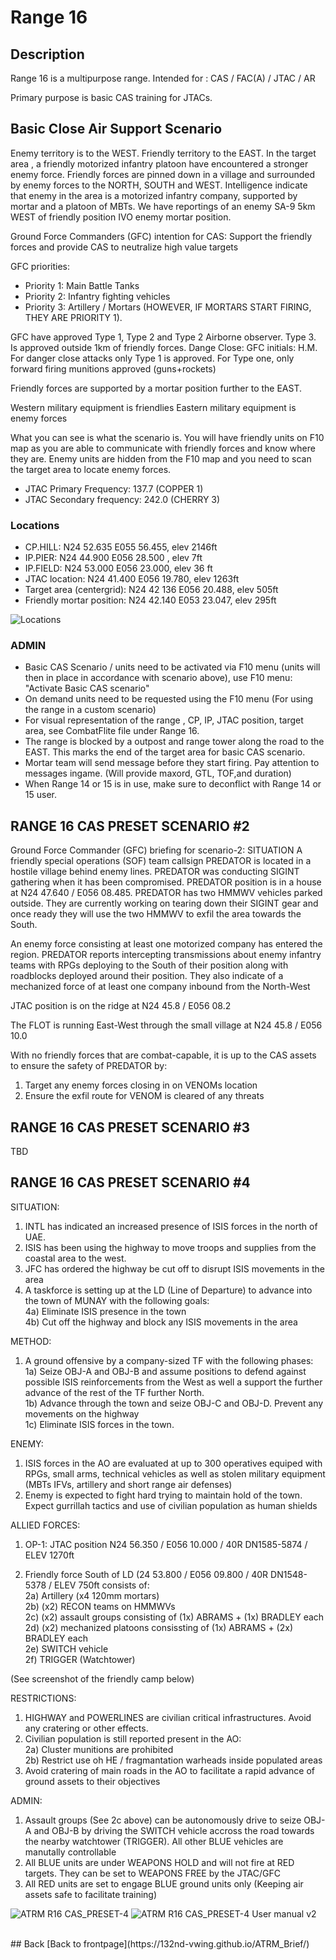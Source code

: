# Range 16

## Description
Range 16 is a multipurpose range. Intended for : CAS / FAC(A) / JTAC / AR

Primary purpose is basic CAS training for JTACs.


## Basic Close Air Support Scenario
Enemy territory is to the WEST. Friendly territory to the EAST.
In the target area , a friendly motorized infantry platoon have encountered a stronger enemy force. Friendly forces are pinned down in a village
and surrounded by enemy forces to the NORTH, SOUTH and WEST.
Intelligence indicate that  enemy in the area is a motorized infantry company, supported by  mortar and a platoon of MBTs.
We have reportings of an enemy SA-9 5km WEST of friendly position IVO enemy mortar position.

Ground Force Commanders (GFC) intention for CAS: Support the friendly forces and provide CAS to neutralize high value targets

GFC priorities:
- Priority 1: Main Battle Tanks
- Priority 2: Infantry fighting vehicles
- Priority 3: Artillery / Mortars  (HOWEVER, IF MORTARS START FIRING, THEY ARE PRIORITY 1).

GFC have approved Type 1, Type 2 and Type 2 Airborne observer. Type 3. Is approved outside 1km of friendly forces.
Dange Close: GFC initials: H.M. For danger close attacks only Type 1 is approved. For Type one, only forward firing munitions approved (guns+rockets)

Friendly forces are supported by a mortar position further to the EAST.

Western military equipment is friendlies
Eastern military equipment is enemy forces

What you can see is what the scenario is. You will have friendly units on F10 map as you are able to communicate with friendly forces
and know where they are. Enemy units are hidden from the F10 map and you need to scan the target area to locate enemy forces.

- JTAC Primary Frequency: 137.7 (COPPER 1) 
- JTAC Secondary frequency:  242.0 (CHERRY 3)    


### Locations
- CP.HILL: N24 52.635 E055 56.455, elev 2146ft  
- IP.PIER:  N24 44.900 E056 28.500 , elev 7ft
- IP.FIELD: N24 53.000 E056 23.000, elev 36 ft
- JTAC location: N24 41.400 E056 19.780, elev 1263ft
- Target area (centergrid): N24 42 136 E056 20.488, elev 505ft
- Friendly mortar position: N24 42.140 E053 23.047, elev 295ft

![Locations](/ATRM_Brief/Pictures/R16_BASIC_CAS.PNG)


### ADMIN
- Basic CAS Scenario / units need to be activated via F10 menu (units will then in place in accordance with scenario above), use F10 menu: "Activate Basic CAS scenario"
- On demand units need to be requested using the F10 menu (For using the range in a custom scenario)
- For visual representation of the range , CP, IP, JTAC position, target area, see CombatFlite file under Range 16.
- The range is blocked by a outpost and range tower along the road to the EAST. This marks the end of the target area for basic CAS scenario.
- Mortar team will send message before they start firing. Pay attention to messages ingame. (Will provide maxord, GTL, TOF,and duration)
- When Range 14 or 15 is in use, make sure to deconflict with Range 14 or 15 user.

## RANGE 16 CAS PRESET SCENARIO #2

Ground Force Commander (GFC) briefing for scenario-2:
SITUATION
A friendly special operations (SOF) team callsign PREDATOR is located in a hostile village behind enemy lines.
PREDATOR was conducting SIGINT gathering when it has been compromised.
PREDATOR position is in a house at N24 47.640 / E056 08.485. PREDATOR has two HMMWV vehicles parked outside. They are currently working on tearing down their SIGINT gear and once ready they will use the two HMMWV to exfil the area towards the South.

An enemy force consisting at least one motorized company has entered the region. PREDATOR reports intercepting transmissions about enemy infantry teams with RPGs deploying to the South of their position along with roadblocks deployed around their position. They also indicate of a mechanized force of at least one company inbound from the North-West

JTAC position is on the ridge at N24 45.8 / E056 08.2

The FLOT is running East-West through the small village at N24 45.8 / E056 10.0

With no friendly forces that are combat-capable, it is up to the CAS assets to ensure the safety of PREDATOR by:
1) Target any enemy forces closing in on VENOMs location
2) Ensure the exfil route for VENOM is cleared of any threats

## RANGE 16 CAS PRESET SCENARIO #3
TBD

## RANGE 16 CAS PRESET SCENARIO #4

SITUATION:
1) INTL has indicated an increased presence of ISIS forces in the north of UAE.
2) ISIS has been using the highway to move troops and supplies from the coastal area to the west.
3) JFC has ordered the highway be cut off to disrupt ISIS movements in the area
4) A taskforce is setting up at the LD (Line of Departure) to advance into the town of MUNAY with the following goals: <br>
4a) Eliminate ISIS presence in the town <br>
4b) Cut off the highway and block any ISIS movements in the area <br>

METHOD:
1) A ground offensive by a company-sized TF with the following phases:<br>
1a) Seize OBJ-A and OBJ-B and assume positions to defend against possible ISIS reinforcements from the West as well a support the further advance of the rest of the TF further North.<br>
1b) Advance through the town and seize OBJ-C and OBJ-D. Prevent any movements on the highway<br>
1c) Eliminate ISIS forces in the town.<br>

ENEMY:
1) ISIS forces in the AO are evaluated at up to 300 operatives equiped with RPGs, small arms, technical vehicles as well as stolen military equipment (MBTs IFVs, artillery and short range air defenses)
2) Enemy is expected to fight hard trying to maintain hold of the town. Expect gurrillah tactics and use of civilian population as human shields

ALLIED FORCES:
1) OP-1: JTAC position
N24 56.350 / E056 10.000 / 40R DN1585-5874 / ELEV 1270ft

2) Friendly force South of LD (24 53.800 / E056 09.800 / 40R DN1548-5378 / ELEV 750ft consists of:<br>
2a) Artillery (x4 120mm mortars) <br>
2b) (x2) RECON teams on HMMWVs <br>
2c) (x2) assault groups consisting of (1x) ABRAMS + (1x) BRADLEY each <br>
2d) (x2)  mechanized platoons consissting of (1x) ABRAMS + (2x) BRADLEY each <br>
2e) SWITCH vehicle <br>
2f) TRIGGER (Watchtower) <br>

(See screenshot of the friendly camp below) <br>

RESTRICTIONS:
1) HIGHWAY and POWERLINES are civilian critical infrastructures. Avoid any cratering or other effects.
2) Civilian population is still reported present in the AO: <br>
2a) Cluster munitions are prohibited <br>
2b) Restrict use oh HE / fragmantation warheads inside populated areas <br>
3) Avoid cratering of main roads in the AO to facilitate a rapid advance of ground assets to their objectives

ADMIN:
1) Assault groups (See 2c above) can be autonomously drive to seize OBJ-A and OBJ-B by driving the SWITCH vehicle accross the road towards the nearby watchtower (TRIGGER). All other BLUE vehicles are manutally controllable
2) All BLUE units are under WEAPONS HOLD and will not fire at RED targets. They can be set to WEAPONS FREE by the JTAC/GFC
3) All RED units are set to engage BLUE ground units only (Keeping air assets safe to facilitate training)

![ATRM R16 CAS_PRESET-4](https://user-images.githubusercontent.com/42184209/233787813-5cceb6ec-ff14-4f8b-9e6b-17c8d5a19537.png)
![ATRM R16 CAS_PRESET-4 User manual v2](https://user-images.githubusercontent.com/42184209/233788030-ece6c8d1-68b6-4884-a71f-62896c5a32a7.png)

<br>
## Back
[Back to frontpage](https://132nd-vwing.github.io/ATRM_Brief/)
